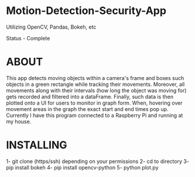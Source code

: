 # Motion-Detection-Security-App

Utilizing OpenCV, Pandas, Bokeh, etc

Status - Complete

# ABOUT
This app detects moving objects within a camera's frame and boxes such objects in a green rectangle while tracking their movements. Moreover, all movements along with their intervals (how long the object was moving for) gets recorded and filtered into a dataFrame. Finally, such data is then plotted onto a UI for users to monitor in graph form. When, hovering over movement areas in the graph the exact start and end times pop up. Currently I have this program connected to a Raspberry Pi and running at my house.

# INSTALLING

1- git clone (https/ssh) depending on your permissions
2- cd to directory
3- pip install bokeh
4- pip install opencv-python
5- python plot.py
